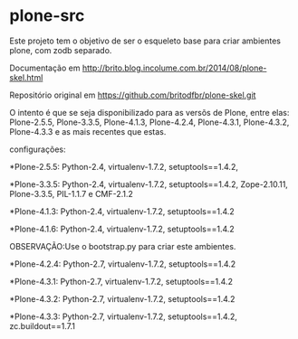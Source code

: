 plone-src
==========
Este projeto tem o objetivo de ser o esqueleto base para criar ambientes plone, com zodb separado.

Documentação em http://brito.blog.incolume.com.br/2014/08/plone-skel.html

Repositório original em https://github.com/britodfbr/plone-skel.git


O intento é que se seja disponibilizado para as versõs de Plone, entre elas: 
Plone-2.5.5, Plone-3.3.5, Plone-4.1.3, Plone-4.2.4, Plone-4.3.1, Plone-4.3.2, 
Plone-4.3.3 e as mais recentes que estas.


configurações:

*Plone-2.5.5: Python-2.4, virtualenv-1.7.2, setuptools==1.4.2,

*Plone-3.3.5: Python-2.4, virtualenv-1.7.2, setuptools==1.4.2, Zope-2.10.11, Plone-3.3.5, PIL-1.1.7 e CMF-2.1.2

*Plone-4.1.3: Python-2.4, virtualenv-1.7.2, setuptools==1.4.2

*Plone-4.1.6: Python-2.4, virtualenv-1.7.2, setuptools==1.4.2



OBSERVAÇÃO:Use o bootstrap.py para criar este ambientes.

*Plone-4.2.4: Python-2.7, virtualenv-1.7.2, setuptools==1.4.2

*Plone-4.3.1: Python-2.7, virtualenv-1.7.2, setuptools==1.4.2

*Plone-4.3.2: Python-2.7, virtualenv-1.7.2, setuptools==1.4.2

*Plone-4.3.3: Python-2.7, virtualenv-1.7.2, setuptools==1.4.2, zc.buildout==1.7.1
